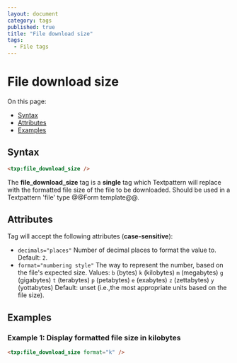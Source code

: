 ```yaml
---
layout: document
category: tags
published: true
title: "File download size"
tags:
  - File tags
---
```


# File download size

On this page:

* [Syntax](#user-content-syntax)
* [Attributes](#user-content-attributes)
* [Examples](#user-content-examples)

## Syntax

~~~ html
<txp:file_download_size />
~~~

The **file_download_size** tag is a __single__ tag which Textpattern will replace with the formatted file size of the file to be downloaded. Should be used in a Textpattern 'file' type @@Form template@@.

## Attributes

Tag will accept the following attributes (**case-sensitive**):

* `decimals="places"`
Number of decimal places to format the value to.
Default: `2`.
* `format="numbering style"`
The way to represent the number, based on the file's expected size.
Values:
`b` (bytes)
`k` (kilobytes)
`m` (megabytes)
`g` (gigabytes)
`t` (terabytes)
`p` (petabytes)
`e` (exabytes)
`z` (zettabytes)
`y` (yottabytes)
Default: unset (i.e.,the most appropriate units based on the file size).

## Examples

### Example 1: Display formatted file size in kilobytes

~~~ html
<txp:file_download_size format="k" />
